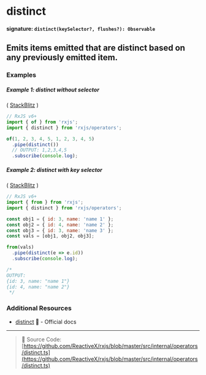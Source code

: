 # distinct

#### signature: `distinct(keySelector?, flushes?): Observable`

## Emits items emitted that are distinct based on any previously emitted item.



### Examples

##### Example 1: distinct without selector

(
[StackBlitz](https://stackblitz.com/edit/rxjs-distinct-example-wphfch?file=index.ts&devtoolsheight=100)
)

```js
// RxJS v6+
import { of } from 'rxjs';
import { distinct } from 'rxjs/operators';

of(1, 2, 3, 4, 5, 1, 2, 3, 4, 5)
  .pipe(distinct())
  // OUTPUT: 1,2,3,4,5
  .subscribe(console.log);
```

##### Example 2: distinct with key selector

(
[StackBlitz](https://stackblitz.com/edit/rxjs-distinct-example?file=index.ts&devtoolsheight=100)
)

```js
// RxJS v6+
import { from } from 'rxjs';
import { distinct } from 'rxjs/operators';

const obj1 = { id: 3, name: 'name 1' };
const obj2 = { id: 4, name: 'name 2' };
const obj3 = { id: 3, name: 'name 3' };
const vals = [obj1, obj2, obj3];

from(vals)
  .pipe(distinct(e => e.id))
  .subscribe(console.log);

/*
OUTPUT:
{id: 3, name: "name 1"}
{id: 4, name: "name 2"}
 */
```

### Additional Resources

- [distinct](https://rxjs.dev/api/operators/distinct) 📰 - Official docs

---

> 📁 Source Code:
> [https://github.com/ReactiveX/rxjs/blob/master/src/internal/operators/distinct.ts](https://github.com/ReactiveX/rxjs/blob/master/src/internal/operators/distinct.ts)
